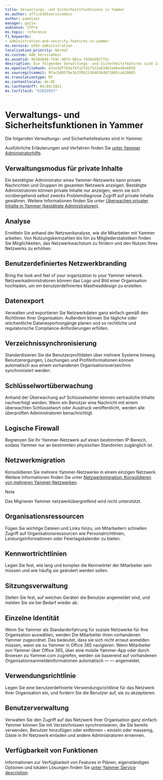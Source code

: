 ```yaml
---
title: Verwaltungs- und Sicherheitsfunktionen in Yammer
ms.author: office365servicedesc
author: pamelaar
manager: gailw
audience: ITPro
ms.topic: reference
f1_keywords:
- administration-and-security-features-in-yammer
ms.service: o365-administration
localization_priority: Normal
ms.custom: Adm_ServiceDesc
ms.assetid: 9638d6d4-fe9c-4075-88ca-743b4d92775c
description: Die folgenden Verwaltungs- und Sicherheitsfeatures sind in Yammer.
ms.openlocfilehash: e31e3df763ef4fa2fd17522a634b5a66e4be6958
ms.sourcegitcommit: 9fac5d9579e3b370b15384b36d0f1805cab20065
ms.translationtype: MT
ms.contentlocale: de-DE
ms.lasthandoff: 04/09/2021
ms.locfileid: "51653557"
---
```

# <a name="administration-and-security-features-in-yammer"></a>Verwaltungs- und Sicherheitsfunktionen in Yammer

Die folgenden Verwaltungs- und Sicherheitsfeatures sind in Yammer.
  
Ausführliche Erläuterungen und Verfahren finden Sie [unter Yammer Administratorhilfe](/yammer/).

## <a name="admin-private-content-mode"></a>Verwaltungsmodus für private Inhalte

Ein bestätigter Administrator eines Yammer-Netzwerks kann private Nachrichten und Gruppen im gesamten Netzwerk anzeigen. Bestätigte Administratoren können private Inhalte nur anzeigen, wenn sie sich vorübergehend selbst zwecks Problemdiagnose Zugriff auf private Inhalte gewähren. Weitere Informationen finden Sie unter [Überwachen privater Inhalte in Yammer (bestätigte Administratoren)](/yammer/manage-security-and-compliance/monitor-private-content).

## <a name="analytics"></a>Analyse

Ermitteln Sie anhand der Netzwerkanalyse, wie die Mitarbeiter mit Yammer arbeiten. Von Nutzungskennzahlen bis hin zu Mitgliederstatistiken finden Sie Möglichkeiten, das Netzwerkwachstum zu fördern und den Nutzen Ihres Netzwerks zu erhöhen.

## <a name="custom-network-branding"></a>Benutzerdefiniertes Netzwerkbranding

Bring the look and feel of your organization to your Yammer network. Netzwerkadministratoren können das Logo und Bild einer Organisation hochladen, um ein benutzerdefiniertes Mastheaddesign zu erstellen.

## <a name="data-export"></a>Datenexport

Verwalten und exportieren Sie Netzwerkdaten ganz einfach gemäß den Richtlinien Ihrer Organisation. Außerdem können Sie tägliche oder wöchentliche Datenexportvorgänge planen und so rechtliche und regulatorische Compliance-Anforderungen erfüllen.
  
## <a name="directory-synchronization"></a>Verzeichnissynchronisierung

Standardisieren Sie die Benutzerprofildaten über mehrere Systeme hinweg. Benutzerergungen, Löschungen und Profilinformationen können automatisch aus einem vorhandenen Organisationsverzeichnis synchronisiert werden.

## <a name="keyword-monitoring"></a>Schlüsselwortüberwachung

Anhand der Überwachung auf Schlüsselwörter können vertrauliche Inhalte nachverfolgt werden. Wenn ein Benutzer eine Nachricht mit einem überwachten Schlüsselwort oder Ausdruck veröffentlicht, werden alle überprüften Administratoren benachrichtigt.

## <a name="logical-firewall"></a>Logische Firewall

Begrenzen Sie Ihr Yammer-Netzwerk auf einen bestimmten IP-Bereich, sodass Yammer nur an bestimmten physischen Standorten zugänglich ist.

## <a name="network-migration"></a>Netzwerkmigration

Konsolidieren Sie mehrere Yammer-Netzwerke in einem einzigen Netzwerk. Weitere Informationen finden Sie unter [Netzwerkmigration: Konsolidieren von mehreren Yammer-Netzwerken](/yammer/configure-your-yammer-network/consolidate-multiple-yammer-networks).
  
> [!NOTE]
> Das Migrieren Yammer netzwerkübergreifend wird nicht unterstützt. 

## <a name="organization-resources"></a>Organisationsressourcen

Fügen Sie wichtige Dateien und Links hinzu, um Mitarbeitern schnellen Zugriff auf Organisationsressourcen wie Personalrichtlinien, Leistungsinformationen oder Feiertagskalender zu bieten.
  
## <a name="password-policies"></a>Kennwortrichtlinien

Legen Sie fest, wie lang und komplex die Kennwörter der Mitarbeiter sein müssen und wie häufig sie geändert werden sollen.
  
## <a name="session-management"></a>Sitzungsverwaltung

Stellen Sie fest, auf welchen Geräten die Benutzer angemeldet sind, und melden Sie sie bei Bedarf wieder ab.

## <a name="single-identity"></a>Einzelne Identität

Wenn Sie Yammer als Standarderfahrung für soziale Netzwerke für Ihre Organisation auswählen, werden Die Mitarbeiter ihren vorhandenen Yammer zugeordnet. Das bedeutet, dass sie sich nicht erneut anmelden müssen, wenn sie zu Yammer in Office 365 navigieren. Wenn Mitarbeiter von Yammer über Office 365, über eine mobile Yammer-App oder durch Browsen zu Yammer.com zugreifen, werden sie basierend auf vorhandenen Organisationsanmeldeinformationen automatisch &mdash; &mdash; angemeldet.

## <a name="usage-policy"></a>Verwendungsrichtlinie

Legen Sie eine benutzerdefinierte Verwendungsrichtlinie für das Netzwerk Ihrer Organisation ein, und fordern Sie die Benutzer auf, sie zu akzeptieren.

## <a name="user-management"></a>Benutzerverwaltung

Verwalten Sie den Zugriff auf das Netzwerk Ihrer Organisation ganz einfach. Yammer können Sie mit Verzeichnissen synchronisieren, die Sie bereits verwenden, Benutzer hinzufügen oder entfernen – einzeln oder massenig, Gäste in Ihr Netzwerk einladen und andere Administratoren ernennen.

## <a name="feature-availability"></a>Verfügbarkeit von Funktionen

Informationen zur Verfügbarkeit von Features in Plänen, eigenständigen Optionen und lokalen Lösungen finden Sie [unter Yammer Service description](yammer-service-description.md).
